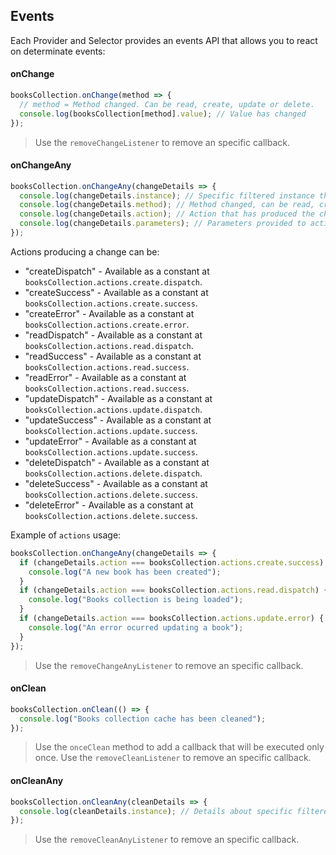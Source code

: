## Events

Each Provider and Selector provides an events API that allows you to react on determinate events:

#### onChange

```js
booksCollection.onChange(method => {
  // method = Method changed. Can be read, create, update or delete.
  console.log(booksCollection[method].value); // Value has changed
});
```

> Use the `removeChangeListener` to remove an specific callback.

#### onChangeAny

```js
booksCollection.onChangeAny(changeDetails => {
  console.log(changeDetails.instance); // Specific filtered instance that has changed.
  console.log(changeDetails.method); // Method changed, can be read, create, update or delete.
  console.log(changeDetails.action); // Action that has produced the change. Read bellow for more details.
  console.log(changeDetails.parameters); // Parameters provided to action that produced the change.
});
```

Actions producing a change can be:

* "createDispatch" - Available as a constant at `booksCollection.actions.create.dispatch`.
* "createSuccess" - Available as a constant at `booksCollection.actions.create.success`.
* "createError" - Available as a constant at `booksCollection.actions.create.error`.
* "readDispatch" - Available as a constant at `booksCollection.actions.read.dispatch`.
* "readSuccess" - Available as a constant at `booksCollection.actions.read.success`.
* "readError" - Available as a constant at `booksCollection.actions.read.success`.
* "updateDispatch" - Available as a constant at `booksCollection.actions.update.dispatch`.
* "updateSuccess" - Available as a constant at `booksCollection.actions.update.success`.
* "updateError" - Available as a constant at `booksCollection.actions.update.success`.
* "deleteDispatch" - Available as a constant at `booksCollection.actions.delete.dispatch`.
* "deleteSuccess" - Available as a constant at `booksCollection.actions.delete.success`.
* "deleteError" - Available as a constant at `booksCollection.actions.delete.success`.

Example of `actions` usage:


```js
booksCollection.onChangeAny(changeDetails => {
  if (changeDetails.action === booksCollection.actions.create.success) {
    console.log("A new book has been created");
  }
  if (changeDetails.action === booksCollection.actions.read.dispatch) {
    console.log("Books collection is being loaded");
  }
  if (changeDetails.action === booksCollection.actions.update.error) {
    console.log("An error ocurred updating a book");
  }
});
```

> Use the `removeChangeAnyListener` to remove an specific callback.

#### onClean

```js
booksCollection.onClean(() => {
  console.log("Books collection cache has been cleaned");
});
```
> Use the `onceClean` method to add a callback that will be executed only once.
> Use the `removeCleanListener` to remove an specific callback.

#### onCleanAny

```js
booksCollection.onCleanAny(cleanDetails => {
  console.log(cleanDetails.instance); // Details about specific filtered instance that has been cleaned.
});
```

> Use the `removeCleanAnyListener` to remove an specific callback.
